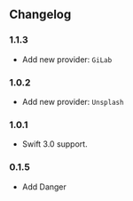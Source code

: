 ## Changelog

### 1.1.3
- Add new provider: `GiLab`

### 1.0.2
- Add new provider: `Unsplash`

### 1.0.1
- Swift 3.0 support.

### 0.1.5

* Add Danger